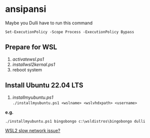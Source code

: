 # ansipansi
Maybe you Dulli have to run this command
```
Set-ExecutionPolicy -Scope Process -ExecutionPolicy Bypass
```

## Prepare for WSL
1. *activatewsl.ps1*
2. *installwsl2kernal.ps1*
3. reboot system

## Install Ubuntu 22.04 LTS
1. *installmyubuntu.ps1*  
```./installmyubuntu.ps1 <wslname> <wslvhdxpath> <username>```  

**e.g.** 
```
./installmyubuntu.ps1 bingobongo c:\wsldistros\bingobongo dulli
```

[WSL2 slow network issue?](https://blog.tuxclouds.org/posts/wsl2-slow/)
